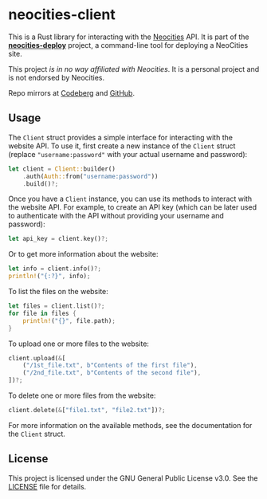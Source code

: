 # neocities-client

This is a Rust library for interacting with the [Neocities](https://neocities.org/) API.
It is part of the [**neocities-deploy**](https://github.com/kugland/neocities-deploy) project, a
command-line tool for deploying a NeoCities
site.

This project *is in no way affiliated with Neocities*. It is a personal project and is not endorsed
by Neocities.

Repo mirrors at [Codeberg](https://codeberg.org/kugland/neocities-deploy) and
[GitHub](https://github.com/kugland/neocities-deploy).

## Usage

The `Client` struct provides a simple interface for interacting with the website API. To use it,
first create a new instance of the `Client` struct (replace `"username:password"` with your actual
username and password):

```rust
let client = Client::builder()
    .auth(Auth::from("username:password"))
    .build()?;
```

Once you have a `Client` instance, you can use its methods to interact with the website API. For
example, to create an API key (which can be later used to authenticate with the API without
providing your username and password):

```rust
let api_key = client.key()?;
```

Or to get more information about the website:

```rust
let info = client.info()?;
println!("{:?}", info);
```

To list the files on the website:

```rust
let files = client.list()?;
for file in files {
    println!("{}", file.path);
}
```

To upload one or more files to the website:

```rust
client.upload(&[
    ("/1st_file.txt", b"Contents of the first file"),
    ("/2nd_file.txt", b"Contents of the second file"),
])?;
```

To delete one or more files from the website:

```rust
client.delete(&["file1.txt", "file2.txt"])?;
```

For more information on the available methods, see the documentation for the `Client` struct.

## License

This project is licensed under the GNU General Public License v3.0. See the [LICENSE](../../LICENSE) file
for details.
